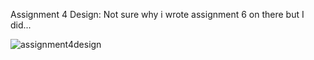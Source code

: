 Assignment 4 Design: Not sure why i wrote assignment 6 on there but I did...

![assignment4design](https://user-images.githubusercontent.com/97048406/153096619-0fc6fc3d-5a0f-4195-961d-7296c2a2cf65.jpg)
